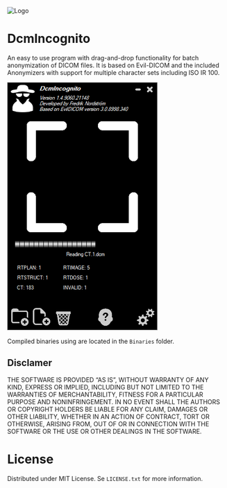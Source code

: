 ![Logo](https://github.com/fnordstrom/DcmIncognito/blob/master/DcmIncognito/DcmIncognito.ico)

# DcmIncognito

An easy to use program with drag-and-drop functionality for batch anonymization of DICOM files. It is based on Evil-DICOM and the included Anonymizers with support for multiple character sets including ISO IR 100.

![User interface](https://github.com/fnordstrom/DcmIncognito/blob/master/DcmIncognito/Images/Screenshot.png)

Compiled binaries using are located in the `Binaries` folder.

## Disclamer

THE SOFTWARE IS PROVIDED “AS IS”, WITHOUT WARRANTY OF ANY KIND, EXPRESS OR IMPLIED, INCLUDING BUT NOT LIMITED TO THE WARRANTIES OF MERCHANTABILITY, FITNESS FOR A PARTICULAR PURPOSE AND NONINFRINGEMENT. IN NO EVENT SHALL THE AUTHORS OR COPYRIGHT HOLDERS BE LIABLE FOR ANY CLAIM, DAMAGES OR OTHER LIABILITY, WHETHER IN AN ACTION OF CONTRACT, TORT OR OTHERWISE, ARISING FROM, OUT OF OR IN CONNECTION WITH THE SOFTWARE OR THE USE OR OTHER DEALINGS IN THE SOFTWARE.

# License

Distributed under MIT License. Se `LICENSE.txt` for more information.
